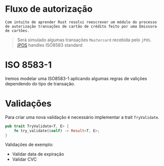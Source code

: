 # Fluxo de autorização

    Com intuito de aprender Rust resolvi reescrever um módulo do processo de autorização transações de cartão de crédito feito por uma Emissora de cartões.

> Será simulado algumas transações `Mastercard` recebida pelo `jPOS`.
> [jPOS](http://www.jpos.org/) handles ISO8583 standard

# ISO 8583-1

Iremos modelar uma ISO8583-1 aplicando algumas regras de valições dependendo do tipo de transação.

# Validações

Para criar uma nova validação é necessário implementar a trait `TryValidate`.


```rust
pub trait TryValidate<T, E> {
    fn try_validate(&self) -> Result<T, E>;
}
```

Validações de exemplo:

- Validar data de expiração
- Validar CVC